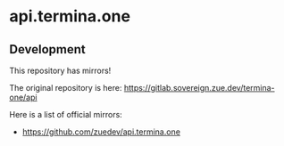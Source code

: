 # api.termina.one

## Development

This repository has mirrors!

The original repository is here: https://gitlab.sovereign.zue.dev/termina-one/api

Here is a list of official mirrors:
- https://github.com/zuedev/api.termina.one
